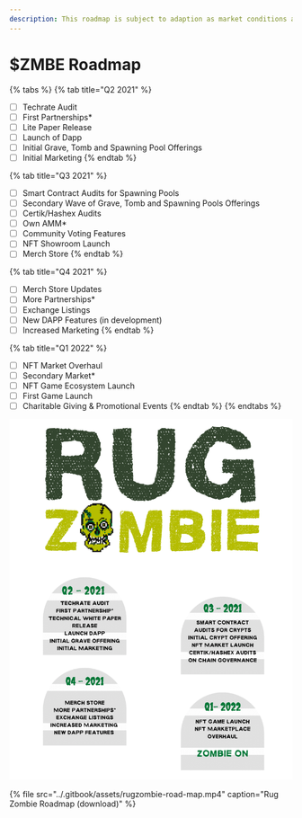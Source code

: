 ```yaml
---
description: This roadmap is subject to adaption as market conditions are always changing.
---
```


# $ZMBE Roadmap



{% tabs %}
{% tab title="Q2 2021" %}
* [ ] Techrate Audit
* [ ] First Partnerships\*
* [ ]  Lite Paper Release
* [ ] Launch of Dapp
* [ ] Initial Grave, Tomb and Spawning Pool Offerings
* [ ] Initial Marketing
{% endtab %}

{% tab title="Q3 2021" %}
* [ ] Smart Contract Audits for Spawning Pools
* [ ] Secondary Wave of Grave, Tomb and Spawning Pools Offerings
* [ ] Certik/Hashex Audits
* [ ] Own AMM\* 
* [ ] Community Voting Features
* [ ] NFT Showroom Launch
* [ ] Merch Store
{% endtab %}

{% tab title="Q4 2021" %}
* [ ] Merch Store Updates
* [ ] More Partnerships\*
* [ ] Exchange Listings
* [ ] New DAPP Features \(in development\)
* [ ] Increased Marketing
{% endtab %}

{% tab title="Q1 2022" %}
* [ ] NFT Market Overhaul 
* [ ] Secondary Market\*
* [ ] NFT Game Ecosystem Launch
* [ ] First Game Launch
* [ ] Charitable Giving & Promotional Events
{% endtab %}
{% endtabs %}

![stay tuned for all the exciting new features on and off this roadmap](../.gitbook/assets/rugzombie-road-map-transparent-.png)

{% file src="../.gitbook/assets/rugzombie-road-map.mp4" caption="Rug Zombie Roadmap \(download\)" %}



